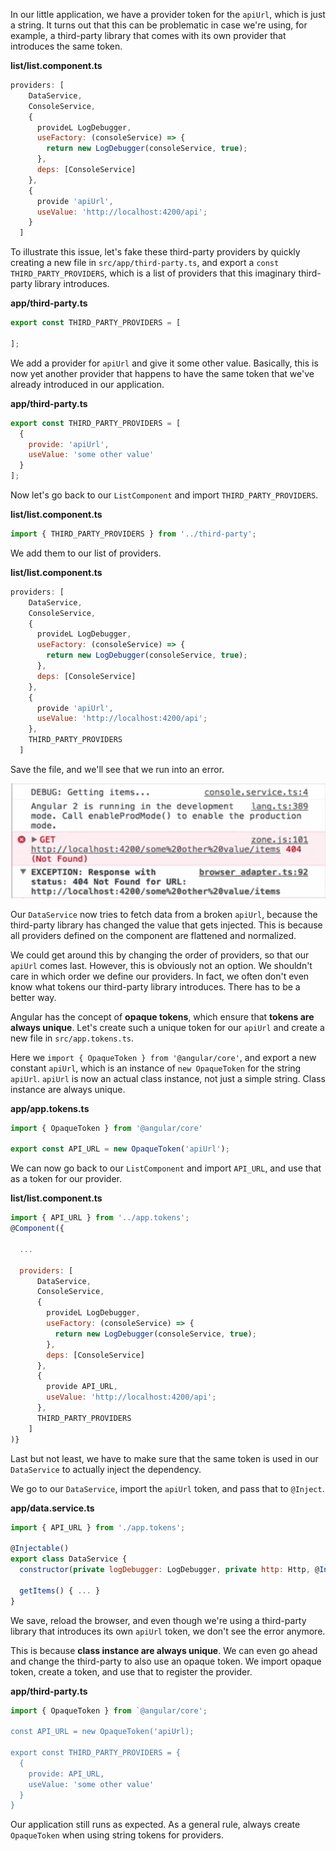 In our little application, we have a provider token for the `apiUrl`, which is just a string. It turns out that this can be problematic in case we're using, for example, a third-party library that comes with its own provider that introduces the same token.

**list/list.component.ts**
``` javascript
providers: [
    DataService,
    ConsoleService,
    {
      provideL LogDebugger,
      useFactory: (consoleService) => {
        return new LogDebugger(consoleService, true);
      },
      deps: [ConsoleService]
    },
    {
      provide 'apiUrl',
      useValue: 'http://localhost:4200/api';
    }
  ]
```
To illustrate this issue, let's fake these third-party providers by quickly creating a new file in `src/app/third-party.ts`, and export a `const THIRD_PARTY_PROVIDERS`, which is a list of providers that this imaginary third-party library introduces.

**app/third-party.ts**
``` javascript
export const THIRD_PARTY_PROVIDERS = [

];
```
We add a provider for `apiUrl` and give it some other value. Basically, this is now yet another provider that happens to have the same token that we've already introduced in our application.

**app/third-party.ts**
``` javascript
export const THIRD_PARTY_PROVIDERS = [
  {
    provide: 'apiUrl',
    useValue: 'some other value'
  }
];
```
Now let's go back to our `ListComponent` and import `THIRD_PARTY_PROVIDERS`. 

**list/list.component.ts**
``` javascript
import { THIRD_PARTY_PROVIDERS } from '../third-party';
```
We add them to our list of providers. 

**list/list.component.ts**
``` javascript
providers: [
    DataService,
    ConsoleService,
    {
      provideL LogDebugger,
      useFactory: (consoleService) => {
        return new LogDebugger(consoleService, true);
      },
      deps: [ConsoleService]
    },
    {
      provide 'apiUrl',
      useValue: 'http://localhost:4200/api';
    },
    THIRD_PARTY_PROVIDERS
  ]
```
Save the file, and we'll see that we run into an error.

![Using Wrong apiUrl](../images/angular-2-understanding-opaquetoken-wrong-apiUrl.png)

Our `DataService` now tries to fetch data from a broken `apiUrl`, because the third-party library has changed the value that gets injected. This is because all providers defined on the component are flattened and normalized.

We could get around this by changing the order of providers, so that our `apiUrl` comes last. However, this is obviously not an option. We shouldn't care in which order we define our providers. In fact, we often don't even know what tokens our third-party library introduces. There has to be a better way.

Angular has the concept of **opaque tokens**, which ensure that **tokens are always unique**. Let's create such a unique token for our `apiUrl` and create a new file in `src/app.tokens.ts`.

Here we `import { OpaqueToken } from '@angular/core'`, and export a new constant `apiUrl`, which is an instance of `new OpaqueToken` for the string `apiUrl`. `apiUrl` is now an actual class instance, not just a simple string. Class instance are always unique.

**app/app.tokens.ts**
``` javascript
import { OpaqueToken } from '@angular/core'

export const API_URL = new OpaqueToken('apiUrl');
```
We can now go back to our `ListComponent` and import `API_URL`, and use that as a token for our provider. 

**list/list.component.ts**
``` javascript
import { API_URL } from '../app.tokens';
@Component({ 

  ...

  providers: [
      DataService,
      ConsoleService,
      {
        provideL LogDebugger,
        useFactory: (consoleService) => {
          return new LogDebugger(consoleService, true);
        },
        deps: [ConsoleService]
      },
      {
        provide API_URL,
        useValue: 'http://localhost:4200/api';
      },
      THIRD_PARTY_PROVIDERS
    ]
)}
```
Last but not least, we have to make sure that the same token is used in our `DataService` to actually inject the dependency.

We go to our `DataService`, import the `apiUrl` token, and pass that to `@Inject`. 

**app/data.service.ts**
``` javascript
import { API_URL } from './app.tokens';

@Injectable()
export class DataService {
  constructor(private logDebugger: LogDebugger, private http: Http, @Inject(API_URL) private apiUrl) {}

  getItems() { ... }
}
```
We save, reload the browser, and even though we're using a third-party library that introduces its own `apiUrl` token, we don't see the error anymore.

This is because **class instance are always unique**. We can even go ahead and change the third-party to also use an opaque token. We import opaque token, create a token, and use that to register the provider.

**app/third-party.ts**
``` javascript
import { OpaqueToken } from `@angular/core';

const API_URL = new OpaqueToken('apiUrl);

export const THIRD_PARTY_PROVIDERS = {
  {
    provide: API_URL,
    useValue: 'some other value'
  }
}
```
Our application still runs as expected. As a general rule, always create `OpaqueToken` when using string tokens for providers.